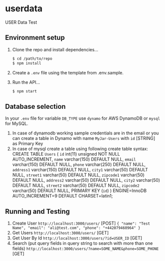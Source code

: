 # userdata

USER Data Test

## Environment setup

1. Clone the repo and install dependencies...

   ```bash
   $ cd /path/to/repo
   $ npm install
   ```

2. Create a `.env` file using the template from .env.sample.

3. Run the API...

   ```bash
   $ npm start
   ```

## Database selection
In your `.env` file for variable `DB_TYPE` use `dynamo` for AWS DynamoDB or `mysql` for MySQL.
1. In case of dynamodb working sample credentials are in the email or you can create a table in Dynamo with name `MyJar-Users` with `id` [STRING] as Primary Key
2. In case of mysql create a table using following create table syntax:
CREATE TABLE `Users` (
  `id` int(11) unsigned NOT NULL AUTO_INCREMENT,
  `name` varchar(150) DEFAULT NULL,
  `email` varchar(150) DEFAULT NULL,
  `phone` varchar(250) DEFAULT NULL,
  `address1` varchar(150) DEFAULT NULL,
  `city1` varchar(50) DEFAULT NULL,
  `street1` varchar(50) DEFAULT NULL,
  `zipcode1` varchar(50) DEFAULT NULL,
  `address2` varchar(50) DEFAULT NULL,
  `city2` varchar(50) DEFAULT NULL,
  `street2` varchar(50) DEFAULT NULL,
  `zipcode2` varchar(50) DEFAULT NULL,
  PRIMARY KEY (`id`)
) ENGINE=InnoDB AUTO_INCREMENT=9 DEFAULT CHARSET=latin1;

## Running and Testing

1. Create User
`http://localhost:3000/users/` [POST] `{ "name": "Test Name", "email": "ali@test.com", "phone": "+442079460964" }`
2. Get Users
`http://localhost:3000/users/` [GET]
3. Get User By Id
`http://localhost:3000/users/?id=USER_ID` [GET]
4. Search (put query fields in query string to search with more than one fields)
`http://localhost:3000/users/?name=SOME_NAME&phone=SOME_PHONE` [GET]
